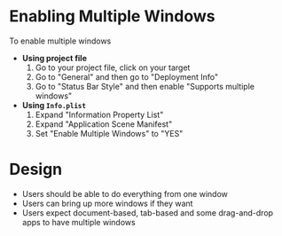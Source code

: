 # Enabling Multiple Windows

To enable multiple windows

- **Using project file**
  1. Go to your project file, click on your target
  2. Go to "General" and then go to "Deployment Info"
  3. Go to "Status Bar Style" and then enable "Supports multiple windows"
- **Using `Info.plist`**
  1. Expand "Information Property List"
  2. Expand "Application Scene Manifest"
  3. Set "Enable Multiple Windows" to "YES"

# Design

- Users should be able to do everything from one window
- Users can bring up more windows if they want
- Users expect document-based, tab-based and some drag-and-drop apps to have
  multiple windows
